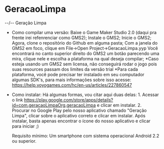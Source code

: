 # GeracaoLimpa
--/--
Geração Limpa

- Como compilar uma versão:
	Baixe o Game Maker Studio 2.0 (daqui pra frente irei refenrenciar como GMS2);
	Instale o GMS2;
	Inicie o GMS2;
	Agora, clone o repositório do Github em alguma pasta;
	Com a janela do GMS2 em foco, clique em File->Open Project->GeracaoLimpa.yyp
	Você encontrará no canto superior direito do GMS2 um botão parecendo uma mira, clique nele e escolha a plataforma na qual deseja compilar;
	*Caso esteja usando um GMS2 sem licensa, não conseguirá rodar o jogo pois suas resources passam dos limites da versão trial
	*Para cada plataforma, você pode precisar ter instalado em seu computador algumas SDK's, para mais informações sobre isso acesse: https://help.yoyogames.com/hc/en-us/articles/227860547

- Como instalar:
	Há algumas formas, vou citar aqui duas delas:
		1. Acessar o link https://play.google.com/store/apps/details?id=com.geracaoLimpaOrg.geracaoLimpa e clicar em instalar.
		2. Procurar no Google Play pelo nosso aplicativo chamado "Geração Limpa", clicar sobre o aplicativo correto e clicar em instalar.
	Após instalar, basta apenas encontrar o ícone do nosso aplicativo e clicar para iniciar ;)

	Requisito mínimo: Um smartphone com sistema operacional Android 2.2 ou superior.